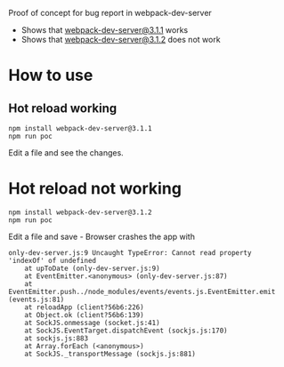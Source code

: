 Proof of concept for bug report in webpack-dev-server

* Shows that webpack-dev-server@3.1.1 works
* Shows that webpack-dev-server@3.1.2 does not work

# How to use

## Hot reload working

```
npm install webpack-dev-server@3.1.1
npm run poc
```

Edit a file and see the changes.

# Hot reload not working

```
npm install webpack-dev-server@3.1.2
npm run poc
```

Edit a file and save - Browser crashes the app with

```
only-dev-server.js:9 Uncaught TypeError: Cannot read property 'indexOf' of undefined
    at upToDate (only-dev-server.js:9)
    at EventEmitter.<anonymous> (only-dev-server.js:87)
    at EventEmitter.push../node_modules/events/events.js.EventEmitter.emit (events.js:81)
    at reloadApp (client?56b6:226)
    at Object.ok (client?56b6:139)
    at SockJS.onmessage (socket.js:41)
    at SockJS.EventTarget.dispatchEvent (sockjs.js:170)
    at sockjs.js:883
    at Array.forEach (<anonymous>)
    at SockJS._transportMessage (sockjs.js:881)
```
